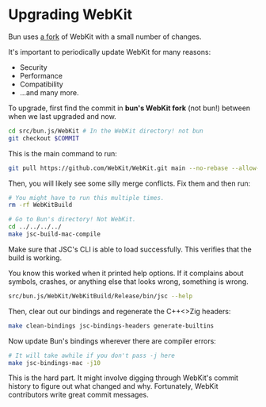# Upgrading WebKit

Bun uses [a fork](https://github.com/oven-sh/WebKit) of WebKit with a small number of changes.

It's important to periodically update WebKit for many reasons:

- Security
- Performance
- Compatibility
- …and many more.

To upgrade, first find the commit in **bun's WebKit fork** (not bun!) between when we last upgraded and now.

```bash
cd src/bun.js/WebKit # In the WebKit directory! not bun
git checkout $COMMIT
```

This is the main command to run:

```bash
git pull https://github.com/WebKit/WebKit.git main --no-rebase --allow-unrelated-histories -X theirs
```

Then, you will likely see some silly merge conflicts. Fix them and then run:

```bash
# You might have to run this multiple times.
rm -rf WebKitBuild

# Go to Bun's directory! Not WebKit.
cd ../../../../
make jsc-build-mac-compile
```

Make sure that JSC's CLI is able to load successfully. This verifies that the build is working.

You know this worked when it printed help options. If it complains about symbols, crashes, or anything else that looks wrong, something is wrong.

```bash
src/bun.js/WebKit/WebKitBuild/Release/bin/jsc --help
```

Then, clear out our bindings and regenerate the C++<>Zig headers:

```bash
make clean-bindings jsc-bindings-headers generate-builtins
```

Now update Bun's bindings wherever there are compiler errors:

```bash
# It will take awhile if you don't pass -j here
make jsc-bindings-mac -j10
```

This is the hard part. It might involve digging through WebKit's commit history to figure out what changed and why. Fortunately, WebKit contributors write great commit messages.
